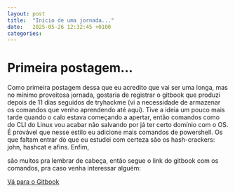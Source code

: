 ```yaml
---
layout: post
title:  "Início de uma jornada..."
date:   2025-05-26 12:32:45 +0100
categories:
---
```


# Primeira postagem...
Como primeira postagem dessa que eu acredito que vai ser uma longa, mas no mínimo proveitosa jornada, gostaria de registrar o gitbook que produzi depois de 11 dias seguidos de tryhackme (vi a necessidade de armazenar os comandos que venho aprendendo até aqui).
Tive a ideia um pouco mais tarde quando o calo estava começando a apertar, então comandos como do CLI do Linux vou acabar não salvando por já ter certo domínio com o OS. É provável que nesse estilo eu adicione mais comandos de powershell.
Os que faltam entrar do que eu estudei com certeza são os hash-crackers: john, hashcat e afins. Enfim,

são muitos pra lembrar de cabeça, então segue o link do gitbook com os comandos, pra caso venha interessar alguém:

[Vá para o Gitbook]([url](https://anotacoes-do-imperador.gitbook.io/comandos-pentesting))
